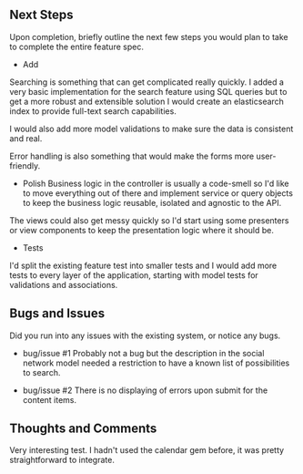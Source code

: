 ## Next Steps

Upon completion, briefly outline the next few steps you would plan to take to complete the entire feature spec.

* Add

Searching is something that can get complicated really quickly. I added a very basic implementation for the search feature
using SQL queries but to get a more robust and extensible solution I would create an elasticsearch index to provide full-text
search capabilities.

I would also add more model validations to make sure the data is consistent and real.

Error handling is also something that would make the forms more user-friendly.

* Polish
Business logic in the controller is usually a code-smell so I'd like to move everything out of there and implement
service or query objects to keep the business logic reusable, isolated and agnostic to the API.

The views could also get messy quickly so I'd start using some presenters or view components to keep the presentation
logic where it should be.

* Tests

I'd split the existing feature test into smaller tests and I would add more tests to every layer of the application,
starting with model tests for validations and associations.

## Bugs and Issues

Did you run into any issues with the existing system, or notice any bugs.

* bug/issue #1
  Probably not a bug but the description in the social network model needed a restriction to have a known list
  of possibilities to search.

* bug/issue #2
  There is no displaying of errors upon submit for the content items.

## Thoughts and Comments

Very interesting test. I hadn't used the calendar gem before, it was pretty straightforward to integrate.
